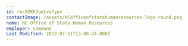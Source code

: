 ```yaml
---
id: rec92KK3geLvz7ypv
contactImage: /assets/NCofficeofstatehumanresources-logo-round.png
name: NC Office of State Human Resources
employer: someone
Last Modified: 2022-07-11T13:08:24.000Z
---
```

